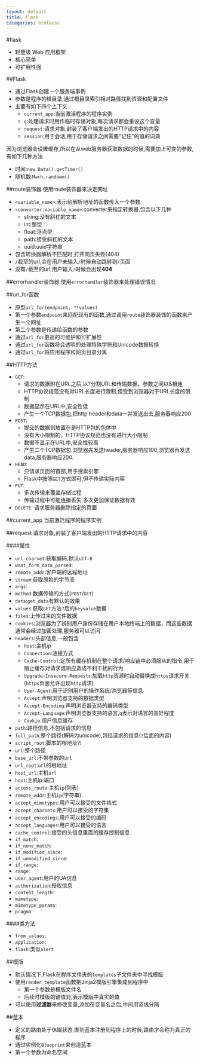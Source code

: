 ```yaml
---
layout: default
title: flask
categories: html&css
---
```


#flask
  * 轻量级 Web 应用框架
  * 核心简单
  * 可扩展性强

##Flask
  * 通过Flask创建一个服务端事例
  * 参数是程序的根目录,通过根目录索引相对路径找到资源和配置文件
  * 主要有如下四个上下文
    * <code>current_app</code>:当前激活程序的程序实例
    * <code>g</code>:处理请求时用作临时存储对象,每次请求都会重设这个变量
    * <code>request</code>:请求对象,封装了客户端发出的HTTP请求中的内容
    * <code>session</code>:用于会话,用于存储请求之间需要"记住"的值的词典


因为浏览器会设置缓存,所以在从web服务器获取数据的时候,需要加上可变的参数,有如下几种方法
  * 时间:<code>new Data().getTimer()</code>
  * 随机数:<code>Marh.randowm()</code>

##route装饰器
使用route装饰器来决定网址
  * <code>&lt;variable_name&gt;</code>:表示给解析地址的函数传入一个参数
  * <code>&lt;converter:variable_name&gt;</code>:converter来指定转换器,包含以下几种
    * string:没有斜杠的文本
    * int:整型
    * float:浮点型
    * path:接受斜杠的文本
    * uuid:uuid字符串
  * 包含转换器解析不匹配时,打开网页失败(404)
  * <code>/</code>截至的url,会在用户未输入<code>/</code>时候自动跳转到<code>/</code>页面
  * 没有<code>/</code>截至的url,用户输入<code>/</code>时候会出现**404**

##errorhandler装饰器
使用<code>errorhandler</code>装饰器来处理错误情况

##url_for函数
  * 原型<code>url_for(endpoint, **values)</code>
  * 第一个参数<code>endpoint</code>来匹配现有的函数,通过调用<code>route</code>装饰器装饰的函数来产生一个网址
  * 第二个参数是传递给函数的参数
  * 通过<code>url_for</code>更高的可维护和可扩展性
  * 通过<code>url_for</code>函数将会透明的处理特殊字符和Unicode数据转换
  * 通过<code>url_for</code>将应用程序和网页目录分离

##HTTP方法
  * <code>GET</code>:
    * 请求的数据附在URL之后,以?分割URL和传输数据，参数之间以&相连
    * HTTP协议规范没有对URL长度进行限制,但受到浏览器对于URL长度的限制
    * 数据显示在URL中,安全性低
    * 产生一个TCP数据包,把http header和data一并发送出去,服务器响应200
  * <code>POST</code>:
    * 提交的数据则放置在是HTTP包的包体中
    * 没有大小限制的，HTTP协议规范也没有进行大小限制
    * 数据不显示在URL中,安全性较高
    * 产生二个TCP数据包.浏览器先发送header,服务器响应100;浏览器再发送data,服务器响应200.
  * <code>HEAD</code>:
    * 只请求页面的首部,用于搜索引擎
    * Flask中按照<code>GET</code>方式即可,但不传递实际内容
  * <code>PUT</code>:
    * 多次传输来覆盖存储过程
    * 传输过程中可能连接丢失,多次更加保证数据有效
  * <code>DELETE</code>: 请求服务器删除指定的页面

##current_app
当前激活程序的程序实例

##request
请求对象,封装了客户端发出的HTTP请求中的内容

####属性
  * <code>url_charset</code>:获取编码,默认<code>utf-8</code>
  * <code>want_form_data_parsed</code>:
  * <code>remote_addr</code>:客户端的远程地址
  * <code>stream</code>:获取原始的字节流
  * <code>args</code>:
  * <code>method</code>:数据传输的方式(<code>POST</code>/<code>GET</code>)
  * <code>data</code>:<code>get_data</code>有默认的效果
  * <code>values</code>:获取<code>GET</code>方法<code>?</code>后的<code>key</code><code>value</code>数据
  * <code>files</code>:上传过来的文件数据
  * <code>cookies</code>:浏览器为了辨别用户身份存储在用户本地终端上的数据，而这些数据通常会经过加密处理,服务器可以访问
  * <code>headers</code>:头部信息,一般包含
    * <code>Host</code>:主机ip
    * <code>Connection</code>:涟接方式
    * <code>Cache-Control</code>:定所有缓存机制在整个请求/响应链中必须服从的指令,用于阻止缓存对请求或响应造成不利干扰的行为
    * <code>Upgrade-Insecure-Requests</code>:加载<code>http</code>资源时自动替换成<code>https</code>请求开关(<code>https</code>页面允许出现<code>http</code>请求)
    * <code>User-Agent</code>:用于识别用户的操作系统/浏览器等信息
    * <code>Accept</code>:声明浏览器支持的数据类型
    * <code>Accept-Encoding</code>:声明浏览器支持的编码类型
    * <code>Accept-Language</code>:声明浏览器支持的语言,<code>q</code>表示对语言的喜好程度
    * <code>Cookie</code>:用户信息缓存
  * <code>path</code>:路径信息,不包括请求的信息
  * <code>full_path</code>:整个路径(解码为unicode),包括请求的信息(<code>?</code>后面的内容)
  * <code>script_root</code>:脚本的根地址?!
  * <code>url</code>:整个路径
  * <code>base_url</code>:不带参数的<code>url</code>
  * <code>url_root</code>:<code>url</code>的根地址
  * <code>host_url</code>:主机<code>url</code>
  * <code>host</code>:主机ip:端口
  * <code>access_route</code>:主机<code>ip</code>(列表)
  * <code>remote_addr</code>:主机<code>ip</code>(字符串)
  * <code>accept_mimetypes</code>:用户可以接受的文件格式
  * <code>accept_charsets</code>:用户可以接受的字符集
  * <code>accept_encodings</code>:用户可以接受的编码
  * <code>accept_languages</code>:用户可以接受的语言
  * <code>cache_control</code>:接受的头信息里面的缓存控制信息
  * <code>if_match</code>:
  * <code>if_none_match</code>:
  * <code>if_modified_since</code>:
  * <code>if_unmodified_since</code>:
  * <code>if_range</code>:
  * <code>range</code>:
  * <code>user_agent</code>:用户的UA信息
  * <code>authorization</code>:授权信息
  * <code>content_length</code>:
  * <code>mimetype</code>:
  * <code>mimetype_params</code>:
  * <code>pragma</code>:
 
####类方法
  * <code>from_values</code>:
  * <code>application</code>:
  * <code>flash</code>:类似<code>alert</code>

##模版
  * 默认情况下,Flask在程序文件夹的<code>templates</code>子文件夹中寻找模版
  * 使用<code>render_template</code>函数把Jinja2模版引擎集成到程序中
    * 第一个参数是模版文件名
    * 后续时模版的键值对,表示模版中真实的值
  * 可以使用**过滤器**来修改变量,添加在变量名之后,中间用竖线分隔

##蓝本
  * 定义的路由处于休眠状态,直到蓝本注册到程序上的时候,路由才会称为真正的程序
  * 通过实例化<code>Blueprint</code>来创造蓝本
  * 第一个参数为命名空间